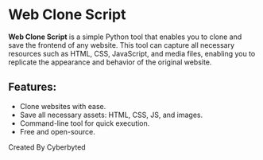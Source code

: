 # Web Clone Script

**Web Clone Script** is a simple Python tool that enables you to clone and save the frontend of any website. This tool can capture all necessary resources such as HTML, CSS, JavaScript, and media files, enabling you to replicate the appearance and behavior of the original website.

## Features:
- Clone websites with ease.
- Save all necessary assets: HTML, CSS, JS, and images.
- Command-line tool for quick execution.
- Free and open-source.

Created By Cyberbyted
